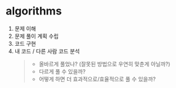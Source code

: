 # algorithms

1. 문제 이해
2. 문제 풀이 계획 수립
3. 코드 구현
4. 내 코드 / 다른 사람 코드 분석
   > - 올바르게 풀었나? (잘못된 방법으로 우연히 맞춘게 아닐까?)
   > - 다르게 풀 수 있을까?
   > - 어떻게 하면 더 효과적으로/효율적으로 풀 수 있을까?
